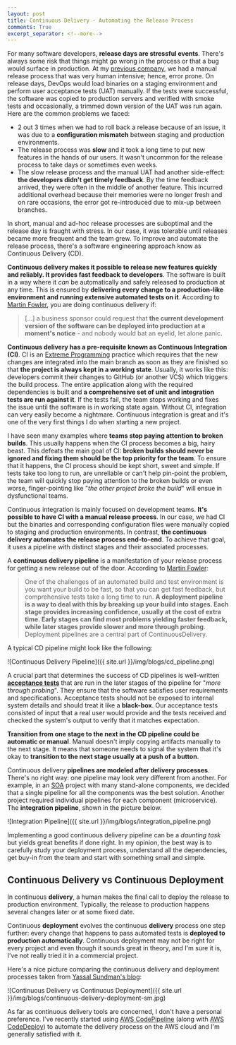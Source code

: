```yaml
---
layout: post
title: Continuous Delivery - Automating the Release Process
comments: True
excerpt_separator: <!--more-->
---
```


For many software developers, **release days are stressful events**. There's always some risk that things might go wrong in the process or that a bug would surface in production. At my [previous company](http://starscriber.com/), we had a manual release process that was very human intensive; hence, error prone. On release days, DevOps would load binaries on a staging environment and perform user acceptance tests (UAT) manually. If the tests were successful, the software was copied to production servers and verified with smoke tests and occasionally, a trimmed down version of the UAT was run again. Here are the common problems we faced:

<!--more-->

- 2 out 3 times when we had to roll back a release because of an issue, it was due to a **configuration mismatch** between staging and production environments.
- The release process was **slow** and it took a long time to put new features in the hands of our users. It wasn't uncommon for the release process to take days or sometimes even weeks.
- The slow release process and the manual UAT had another side-effect: **the developers didn't get timely feedback**. By the time feedback arrived, they were often in the middle of another feature. This incurred additional overhead because their memories were no longer fresh and on rare occasions, the error got re-introduced due to mix-up between branches.

In short, manual and ad-hoc release processes are suboptimal and the release day is fraught with stress. In our case, it was tolerable until releases became more frequent and the team grew. To improve and automate the release process, there's a software engineering approach know as Continuous Delivery (CD).

**Continuous delivery makes it possible to release new features quickly and reliably. It provides fast feedback to developers**. The software is built in a way where it *can* be automatically and safely released to production at any time. This is ensured by **delivering every change to a production-like environment and running extensive automated tests on it**. According to [Martin Fowler](http://martinfowler.com/bliki/ContinuousDelivery.html), you are doing continuous delivery if:

> [...] a business sponsor could request that **the current development version of the software can be deployed into production at a moment's notice** - and nobody would bat an eyelid, let alone panic.

**Continuous delivery has a pre-requisite known as Continuous Integration (CI)**. CI is an [Extreme Programming](http://www.extremeprogramming.org/) practice which requires that the new changes are integrated into the main branch as soon as they are finished so that **the project is always kept in a working state**. Usually, it works like this: developers commit their changes to GitHub (or another VCS) which triggers the build process. The entire application along with the required dependencies is built and **a comprehensive set of unit and integration tests are run against it**. If the tests fail, the team stops working and fixes the issue until the software is in working state again. Without CI, integration can very easily become a nightmare. Continuous integration is great and it's one of the very first things I do when starting a new project.

I have seen many examples where **teams stop paying attention to broken builds**. This usually happens when the CI process becomes a big, hairy beast. This defeats the main goal of CI: **broken builds should never be ignored and fixing them should be the top priority for the team**. To ensure that it happens, the CI process should be kept short, sweet and simple. If tests take too long to run, are unreliable or can't help pin-point the problem, the team will quickly stop paying attention to the broken builds or even worse, finger-pointing like "*the other project broke the build*" will ensue in dysfunctional teams.

Continuous integration is mainly focused on development teams. **It's possible to have CI with a manual release process**. In our case, we had CI but the binaries and corresponding configuration files were manually copied to staging and production environments. In contrast, **the continuous delivery automates the release process end-to-end**. To achieve that goal, it uses a pipeline with distinct stages and their associated processes.

A **continuous delivery pipeline** is a manifestation of your release process for getting a new release out of the door. According to [Martin Fowler](http://martinfowler.com/bliki/DeploymentPipeline.html):

> One of the challenges of an automated build and test environment is you want your build to be fast, so that you can get fast feedback, but comprehensive tests take a long time to run. **A deployment pipeline is a way to deal with this by breaking up your build into stages. Each stage provides increasing confidence, usually at the cost of extra time. Early stages can find most problems yielding faster feedback, while later stages provide slower and more through probing**. Deployment pipelines are a central part of ContinuousDelivery.

A typical CD pipeline might look like the following:

![Continuous Delivery Pipeline]({{ site.url }}/img/blogs/cd_pipeline.png)

A crucial part that determines the success of CD pipelines is well-written **[acceptance tests](http://www.extremeprogramming.org/rules/functionaltests.html)** that are run in the later stages of the pipeline for "*more through probing*". They ensure that the software satisfies user requirements and specifications. Acceptance tests should not be exposed to internal system details and should treat it like a **black-box**. Our acceptance tests consisted of input that a real user would provide and the tests received and checked the system's output to verify that it matches expectation.

**Transition from one stage to the next in the CD pipeline could be automatic or manual**. Manual doesn't imply copying artifacts manually to the next stage. It means that someone needs to signal the system that it's okay to **transition to the next stage usually at a push of a button**.

Continuous delivery **pipelines are modeled after delivery processes**. There's no right way: one pipeline may look very different from another. For example, in an [SOA](https://en.wikipedia.org/wiki/Service-oriented_architecture) project with many stand-alone components, we decided that a single pipeline for all the components was the best solution. Another project required individual pipelines for each component (microservice). The **integration pipeline**, shown in the picture below.

![Integration Pipeline]({{ site.url }}/img/blogs/integration_pipeline.png)

Implementing a good continuous delivery pipeline can be a *daunting task* but yields great benefits if done right. In my opinion, the best way is to carefully study your deployment process, understand all the dependencies, get buy-in from the team and start with something small and simple.

## Continuous Delivery vs Continuous Deployment

In continuous **delivery**, a human makes the final call to deploy the release to production environment. Typically, the release to production happens several changes later or at some fixed date.

Continuous **deployment** evolves the continuous **delivery** process one step further: every change that happens to pass automated tests is **deployed to production automatically**. Continuous deployment may not be right for every project and even though it sounds great in theory, and I'm sure it is, I've not really tried it in a commercial project.

Here's a nice picture comparing the continuous delivery and deployment processes taken from [Yassal Sundman's blog](http://blog.crisp.se/2013/02/05/yassalsundman/continuous-delivery-vs-continuous-deployment):

![Continuous Delivery vs Continuous Deployment]({{ site.url }}/img/blogs/continuous-delivery-deployment-sm.jpg)

As far as continuous delivery tools are concerned, I don't have a personal preference. I've recently started using [AWS CodePipeline](https://aws.amazon.com/codepipeline/) (along with [AWS CodeDeploy](https://aws.amazon.com/codedeploy/)) to automate the delivery process on the AWS cloud and I'm generally satisfied with it.
